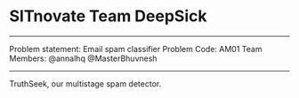 # SITnovate Team DeepSick
---

Problem statement: Email spam classifier 
Problem Code: AM01
Team Members: @annalhq @MasterBhuvnesh

---

TruthSeek, our multistage spam detector.